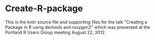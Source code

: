 Create-R-package
================

This is the knitr source file and supporting files for the talk "Creating a Package in R using devtools and roxygen2"
which was presented at the Portland R Users Group meeting August 22, 2012.